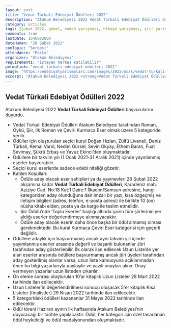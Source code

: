 ```yaml
---
layout: post
title: "Vedat Türkali Edebiyat Ödülleri 2022"
description: "Atakum Belediyesi 2022 Vedat Türkali Edebiyat Ödülleri başvurularını duyurdu."
category: articles
tags: [şubat 2022, genel, roman yarışması, hikaye yarışması, şiir yarışması, çeviri, kitap dosyası]
comments: true
lastDate: 1646002800
dateHuman: "28 Şubat 2022"
comTopic: "Serbest"
attendance: "Posta"
organizer: "Atakum Belediyesi"
requirements: "İsteyen herkes katılabilir"
permalink: "vedat-turkali-edebiyat-odulleri-2022"
image: "https://edebiyatyarismalari.com/images/2022/ocak/vedat-turkali-edebiyat-odulleri.jpg"
excerpt: "Atakum Belediyesi 2022 <strong>Vedat Türkali Edebiyat Ödülleri</strong> başvurularını duyurdu."
---
```


## Vedat Türkali Edebiyat Ödülleri 2022
Atakum Belediyesi 2022 **Vedat Türkali Edebiyat Ödülleri** başvurularını duyurdu.  

- Vedat Türkali Edebiyat Ödülleri Atakum Belediyesi tarafından Roman, Öykü, Şiir, İlk Roman ve Çeviri Kurmaca Eser olmak üzere 5 kategoride verilir.
- Ödüller için oluşturulan seçici kurul Doğan Hızlan, Zülfü Livaneli, Deniz Türkali, Kemal Varol, Nedim Gürsel, Sevin Okyay, Ethem Baran, Fuat Sevimay, Şükrü Erbaş ve Yavuz Ekinci’den oluşmaktadır.
- Ödüllere bir takvim yılı (1 Ocak 2021-31 Aralık 2021) içinde yayınlanmış eserler başvurabilir. 
- Seçici kurul eserlerde sadece edebi niteliği gözetir.
- Katılım Koşulları:
    - Ödüle aday olacak eser sahipleri ya da yayınevleri 28 Şubat 2022 akşamına kadar **Vedat Türkali Edebiyat Ödülleri**, Karadeniz mah. Aziziye Cad. No:18 Kat:1 Daire:1 İlkadım/Samsun adresine, hangi kategoriden aday olunduğuna dair imzalı bir yazı, kısa özgeçmiş ve iletişim bilgileri (adres, telefon, e-posta adresi) ile birlikte 10 (on) nüsha kitabı elden, posta ya da kargo ile teslim etmelidir.
    - Şiir Ödülü’nde ‘Toplu Eserler’ başlığı altında şairin tüm şiirlerinin yer aldığı eserler değerlendirmeye alınmayacaktır.
    - Ödüle aday olacak eserin daha önce başka bir ödül almamış olması gerekmektedir. Bu kural Kurmaca Çeviri Eser kategorisi için geçerli değildir.
- Ödüllere adaylık için başvurmamış ancak aynı takvim yılı içinde yayımlanmış eserler arasında değerli ve başarılı bulunanlar Jüri tarafından aday gösterilebilir. İlk olarak ilan edilecek Uzun Liste’de yer alan eserler arasında ödüllere başvurmamış ancak jüri üyeleri tarafından aday gösterilmiş olanlar varsa, uzun liste kamuoyuna açıklanmadan önce bu bilgi yazarlarıyla paylaşılır ve yazılı onayları alınır. Onay vermeyen yazarlar uzun listeden çıkarılır.
- Ön eleme sonrası oluşturulan 10’ar kitaplık Uzun Listeler 28 Mart 2022 tarihinde ilan edilecektir.
- Uzun Listeler’in değerlendirilmesi sonucu oluşacak 5'er kitaplık Kısa Listeler (finalistler) 29 Nisan 2022 tarihinde ilan edilecektir.
- 5 kategorideki ödülleri kazananlar 31 Mayıs 2022 tarihinde ilan edilecektir.
- Ödül töreni Haziran ayının ilk haftasında Atakum Belediyesi’nin duyuracağı bir tarihte yapılacaktır. Ödül, her kategori için özel tasarlanan ödül heykelciği ve ödül madalyonundan oluşmaktadır.